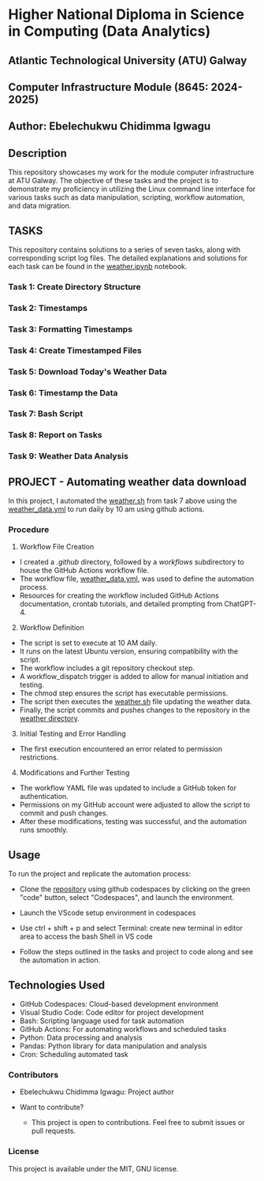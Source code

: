 # Higher National Diploma in Science in Computing (Data Analytics)
## Atlantic Technological University (ATU) Galway
## Computer Infrastructure  Module (8645: 2024-2025)
## Author: Ebelechukwu Chidimma Igwagu

## Description
This repository showcases my work for the module computer infrastructure at ATU Galway. The objective of these tasks and the project is to demonstrate my proficiency in utilizing the Linux command line interface for various tasks such as data manipulation, scripting, workflow automation, and data migration.

## TASKS

This repository contains solutions to a series of seven tasks, along with corresponding script log files. The detailed explanations and solutions for each task can be found in the [weather.ipynb](https://github.com/Gtalen/computer_infrastructure/blob/main/weather.ipynb) notebook. 

### Task 1: Create Directory Structure
### Task 2: Timestamps
### Task 3: Formatting Timestamps
### Task 4: Create Timestamped Files
### Task 5: Download Today's Weather Data
### Task 6: Timestamp the Data
### Task 7: Bash Script
### Task 8: Report on Tasks
### Task 9: Weather Data Analysis
   

## PROJECT - Automating weather data download

In this project, I automated the [weather.sh](https://github.com/Gtalen/computer_infrastructure/blob/main/weather.sh) from task 7 above using the [weather_data.yml](https://github.com/Gtalen/computer_infrastructure/blob/main/.github/workflows/weather_data.yml) to run daily by 10 am using github actions. 

### Procedure

1. Workflow File Creation
  - I created a *.github* directory, followed by a *workflows* subdirectory to house the GitHub Actions workflow file.
  - The workflow file, [weather_data.yml](https://github.com/Gtalen/computer_infrastructure/blob/main/.github/workflows/weather_data.yml), was used to define the automation process.
  - Resources for creating the workflow included GitHub Actions documentation, crontab tutorials, and detailed prompting from ChatGPT-4.

2. Workflow Definition
  - The script is set to execute at 10 AM daily.
  - It runs on the latest Ubuntu version, ensuring compatibility with the script.
  - The workflow includes a git repository checkout step.
  - A workflow_dispatch trigger is added to allow for manual initiation and testing.
  - The chmod step ensures the script has executable permissions.
  - The script then executes the [weather.sh](https://github.com/Gtalen/computer_infrastructure/blob/main/weather.sh) file updating the weather data.
  - Finally, the script commits and pushes changes to the repository in the [weather directory](https://github.com/Gtalen/computer_infrastructure/tree/main/data/weather).

3. Initial Testing and Error Handling
  - The first execution encountered an error related to permission restrictions.

4. Modifications and Further Testing
  - The workflow YAML file was updated to include a GitHub token for authentication.
  - Permissions on my GitHub account were adjusted to allow the script to commit and push changes.
  - After these modifications, testing was successful, and the automation runs smoothly.


## Usage

To run the project and replicate the automation process:
- Clone the [repository](https://github.com/Gtalen/computer_infrastructure) using github codespaces by clicking on the green "code" button, select "Codespaces", and launch the environment.

- Launch the VScode setup environment in codespaces

- Use ctrl + shift + p and select Terminal: create new terminal in editor area to access the bash Shell in VS code

- Follow the steps outlined in the tasks and project to code along and see the automation in action.



## Technologies Used

  - GitHub Codespaces: Cloud-based development environment
  - Visual Studio Code: Code editor for project development
  - Bash: Scripting language used for task automation
  - GitHub Actions: For automating workflows and scheduled tasks
  - Python: Data processing and analysis
  - Pandas: Python library for data manipulation and analysis
  - Cron: Scheduling automated task

### Contributors

- Ebelechukwu Chidimma Igwagu: Project author

- Want to contribute?
  - This project is open to contributions. Feel free to submit issues or pull requests.

### License
This project is available under the MIT, GNU license.












